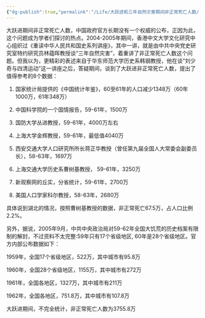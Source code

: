 ```yaml
---
{"dg-publish":true,"permalink":"/Life/大跃进和三年自然灾害期间非正常死亡人数/"}
---
```


大跃进期间非正常死亡人数，中国政府官方长期没有一个权威的公布，正因为此，这个问题成为学者们探讨的热点。2004-2005年期间，香港中文大学文化研究中心组织过《重读中华人民共和国史系列讲座》，其中一讲，就是由中共中央党史研究室特约研究员林蕴晖教授谈“三年自然灾害”，着重讲了非正常死亡人数这个问题。但我以为，更精彩的表述来自于华东师范大学历史系韩钢教授，他在谈“刘少奇与四清运动”这一讲座之后，答疑期间，谈到了大跃进非正常死亡人数，提出了值得参考的8个数据：

1. 国家统计局提供的《中国统计年鉴》，60至61年的人口减少1348万（60年1000万，61年348万）

2. 中国科学院的一个国情报告，59-61年，1500万

3. 国防大学丛进教授，59-61年，4000万左右

4. 上海大学金辉教授，59-61年，最低值4040万

5. 西安交通大学人口研究所所长蒋正华教授（曾任第九届全国人大常委会副委员长），58-63年，1697万

6. 上海交通大学历史系曹树基教授， 59-61年，3250万

7. 新观察网的丘实，分省统计，59-61年，2700万

8. 美国人口学家科尔教授，58-63年，2680万

具体说到湖北的情况，按照曹树基教授的数据，非正常死亡67.5万，占人口比例2.2%。

另外，据说，2005年9月，中共中央政治局对59-62年全国大饥荒的历史档案有限制的解封，不过资料不太完整:59年只有17个省级地区, 60年是28个省级地区。官方内部公布数据如下：

1959年，全国17个省级地区，522万，其中城市有95.8万

1960年，全国28个省级地区，1155万，其中城市有272万

1961年，全国各地区，1327万，其中城市有211万

1962年，全国各地区，751.8万，其中城市有107.8万

大跃进期间，不完全统计，非正常死亡人数为3755.8万
